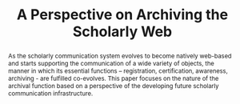 ---
abstract: "As the scholarly communication system evolves to become natively web-based
  and starts supporting the communication of a wide variety of objects, the manner
  in which its essential functions – registration, certification, awareness, archiving
  - are fulfilled co-evolves. This paper focuses on the nature of the archival function
  based on a perspective of the developing future scholarly communication infrastructure.
  \n\n\n"
creators:
- Van de Sompel, Herbert
- Treloar, Andrew
date: null
document_url: https://services.phaidra.univie.ac.at/api/object/o:378116/download
grand_parent: iPRES
institutions: []
keywords:
- scholarly communication
- web preservation
landing_page_url: https://phaidra.univie.ac.at/o:378116
language: eng
layout: publication
license: CC BY-NC-SA 3.0 AT
notes_url: null
parent: iPRES 2014
publication_type: paper
size: 196844
slides_url: null
source_name: iPRES
stream_url: null
title: A Perspective on Archiving the Scholarly Web
year: 2014
---